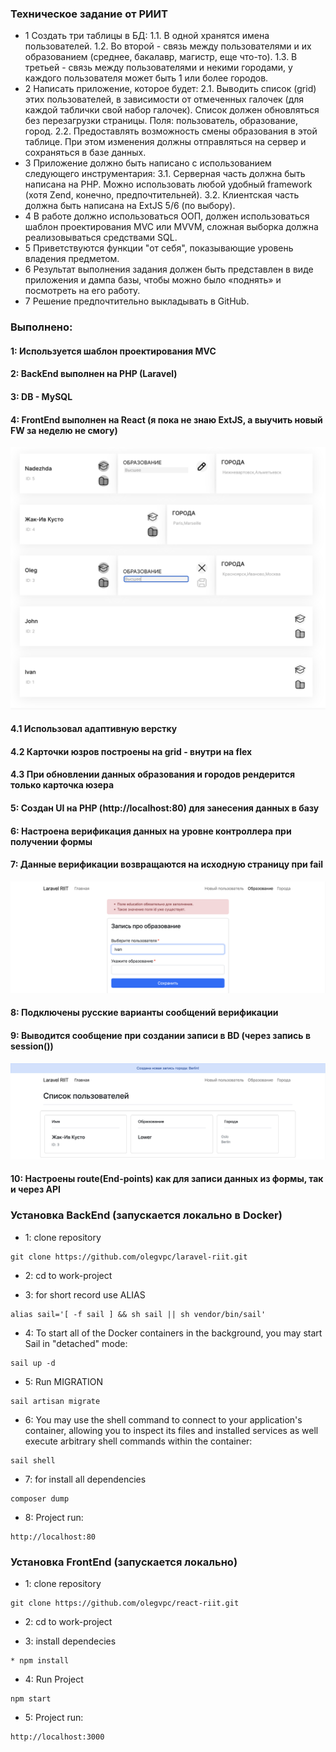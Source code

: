 ### Техническое задание от РИИТ

* 1 Создать три таблицы в БД:
1.1. В одной хранятся имена пользователей.
1.2. Во второй - связь между пользователями и их образованием (среднее, бакалавр,
магистр, еще что-то).
1.3. В третьей - связь между пользователями и некими городами, у каждого пользователя
может быть 1 или более городов.
* 2 Написать приложение, которое будет:
2.1. Выводить список (grid) этих пользователей, в зависимости от отмеченных галочек
(для каждой таблички свой набор галочек). Список должен обновляться без перезагрузки
страницы. Поля: пользователь, образование, город.
2.2. Предоставлять возможность смены образования в этой таблице. При этом изменения
должны отправляться на сервер и сохраняться в базе данных.
* 3 Приложение должно быть написано с использованием следующего инструментария:
3.1. Серверная часть должна быть написана на PHP. Можно использовать любой удобный
framework (хотя Zend, конечно, предпочтительней).
3.2. Клиентская часть должна быть написана на ExtJS 5/6 (по выбору).
* 4 В работе должно использоваться ООП, должен использоваться шаблон проектирования
MVC или MVVM, сложная выборка должна реализовываться средствами SQL.
* 5 Приветствуются функции "от себя", показывающие уровень владения предметом.
* 6 Результат выполнения задания должен быть представлен в виде приложения и дампа
базы, чтобы можно было «поднять» и посмотреть на его работу.
* 7 Решение предпочтительно выкладывать в GitHub.


### Выполнено:
#### 1: Используется шаблон проектирования MVC
#### 2: BackEnd выполнен на PHP (Laravel)
#### 3: DB - MySQL
#### 4: FrontEnd выполнен на React (я пока не знаю ExtJS, а выучить новый FW за неделю не смогу)
![react](https://github.com/olegvpc/laravel-riit/blob/main/images/react.png?raw=true)
#### 4.1 Использовал адаптивную верстку
#### 4.2 Карточки юзров построены на grid - внутри на flex
#### 4.3 При обновлении данных образования и городов рендерится только карточка юзера
#### 5: Создан UI на PHP (http://localhost:80) для занесения данных в базу
#### 6: Настроена верификация данных на уровне контроллера при получении формы
#### 7: Данные верификации возвращаются на исходную страницу при fail
![validation](https://github.com/olegvpc/laravel-riit/blob/main/images/validation.png?raw=true)
#### 8: Подключены русские варианты сообщений верификации
#### 9: Выводится сообщение при создании записи в ВD (через запись в session())
![alert](https://github.com/olegvpc/laravel-riit/blob/main/images/alert.png?raw=true)
#### 10: Настроены route(End-points) как для записи данных из формы, так и через API

### Установка BackEnd (запускается локально в Docker)
* 1: clone repository
``` 
git clone https://github.com/olegvpc/laravel-riit.git
```
* 2: cd to work-project

* 3: for short record use ALIAS
```
alias sail='[ -f sail ] && sh sail || sh vendor/bin/sail'
```
* 4: To start all of the Docker containers in the background, you may start Sail in "detached" mode:
```shell
sail up -d
```
* 5: Run MIGRATION
```shell
sail artisan migrate 
```
* 6: You may use the shell command to connect to your application's container, allowing you to inspect its files and installed services as well execute arbitrary shell commands within the container:
```shell
sail shell
```
* 7: for install all dependencies
```shell
composer dump
```

* 8: Project run: 
```
http://localhost:80
``` 

### Установка FrontEnd (запускается локально)
* 1: clone repository
``` 
git clone https://github.com/olegvpc/react-riit.git
```
* 2: cd to work-project

* 3: install dependecies
```
* npm install
```
* 4: Run Project
```shell
npm start
```
* 5: Project run: 
```
http://localhost:3000
``` 
